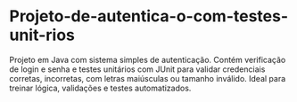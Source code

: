 # Projeto-de-autentica-o-com-testes-unit-rios
Projeto em Java com sistema simples de autenticação. Contém verificação de login e senha e testes unitários com JUnit para validar credenciais corretas, incorretas, com letras maiúsculas ou tamanho inválido. Ideal para treinar lógica, validações e testes automatizados.
